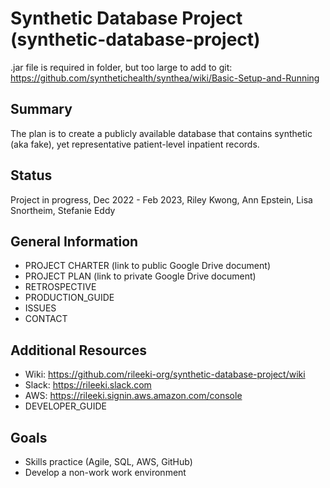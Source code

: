 # Synthetic Database Project (synthetic-database-project)

.jar file is required in folder, but too large to add to git: https://github.com/synthetichealth/synthea/wiki/Basic-Setup-and-Running


## Summary
The plan is to create a publicly available database that contains synthetic (aka fake), yet representative patient-level inpatient records. 

## Status
Project in progress, Dec 2022 - Feb 2023, Riley Kwong, Ann Epstein, Lisa Snortheim, Stefanie Eddy

## General Information
- PROJECT CHARTER (link to public Google Drive document)
- PROJECT PLAN (link to private Google Drive document)
- RETROSPECTIVE
- PRODUCTION_GUIDE
- ISSUES
- CONTACT

## Additional Resources
- Wiki: https://github.com/rileeki-org/synthetic-database-project/wiki
- Slack: https://rileeki.slack.com
- AWS: https://rileeki.signin.aws.amazon.com/console
- DEVELOPER_GUIDE


## 
## Goals
- Skills practice (Agile, SQL, AWS, GitHub)
- Develop a non-work work environment

